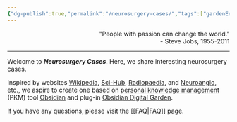 ```yaml
---
{"dg-publish":true,"permalink":"/neurosurgery-cases/","tags":["gardenEntry"],"created":"2023-05-27T13:58:35.000-07:00","updated":"2023-10-17T16:44:45.625-07:00"}
---
```


<div align="right">
"People with passion can change the world."<br>
- Steve Jobs, 1955-2011
</div>

---

Welcome to ***Neurosurgery Cases***. Here, we share interesting neurosurgery cases.

Inspired by websites [Wikipedia](https://www.wikipedia.org/), [Sci-Hub](https://www.sci-hub.st/), [Radiopaedia](https://radiopaedia.org/), and [Neuroangio](http://neuroangio.org/), etc., we aspire to create one based on [personal knowledge management](https://en.wikipedia.org/wiki/Personal_knowledge_management) (PKM) tool [Obsidian](https://obsidian.md/) and plug-in [Obsidian Digital Garden](https://dg-docs.ole.dev/). 

If you have any questions, please visit the [[FAQ\|FAQ]] page.
